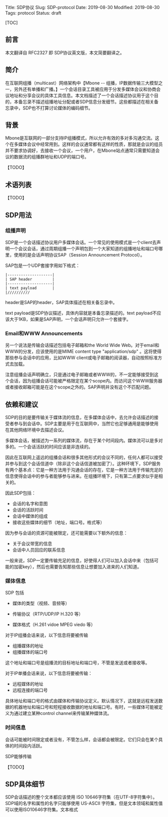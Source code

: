 Title: SDP协议
Slug: SDP-protocol
Date: 2019-08-30
Modified: 2019-08-30
Tags: protocol
Status: draft



[TOC]

## 前言

本文翻译自 RFC2327 即 SDP协议英文版，本文简要翻译之。

## 简介

在互联网组播（multicast）网络架构中【Mbone -- 组播，IP数据传输三大模型之一，另外还有单播和广播。】一个会话目录工具被应用于分发多媒体会议和协商会议地址和分享会议的具体工具信息。本文档描述了一个会话描述协议用于这个目的，本备忘录不描述组播地址分配或者SDP信息分发细节。这些都描述在相关备忘录中，SDP也不打算讨论媒体的编码细节。

## 背景

Mbone是互联网的一部分支持IP组播模式，所以允许有效的多对多沟通交流。这个在多媒体会议中经常用到。这样的会议通常都有这样的性质，那就是会议的组员并不要求协调好，去接收一个会议，一个用户，在Mbone站点通常只需要知道会议的数据流的组播群地址和UDP的端口号。

【TODO】

## 术语列表

【TODO】

## SDP用法

### 组播声明

SDP是一个会话描述协议用户多媒体会话。一个常见的使用模式是一个client去声明一个会议会话，通过周期组播一个声明包到一个大家知道的组播地址和端口号哪里，使用的是会话声明协议SAP（Session Announcement Protocol）。

SAP包是一个UDP套接字用如下格式：

```
|--------------------|
| SAP header         |
|--------------------|
| text payload       |
|//////////
```

header是SAP的header，SAP具体描述在相关备忘录中。

text payload是SDP协议描述，具体内容就是本备忘录描述的。text payload不应该大于1KB，如果是SAP声明，一个会话声明只允许一个套接字。



### Email和WWW Announcements

另一个说法是传输会话描述包括电子邮箱和the World Wide Web。对于email和WWW的分发，应该使用的是MIME content type  "application/sdp" 。这将使得那些参与会话中的应用，比如WWW client或电子邮箱的阅读器，自动按照标准方式去加载。

注意组播会话声明确立，只是通过电子邮箱或者WWW的，不一定能够接受到这个会话，因为组播会话可能被严格限定在某个scope内。而访问这个WWW服务器或者接收邮箱可能是在这个scope之外的。SAP声明并没有这个不匹配问题。

## 依赖和建议

SDP的目的是要传输关于媒体流的信息，在多媒体会话中，去允许会话描述的接受者参与到会话中。SDP主要是用于在互联网中，当然它也足够通用是能够使用在其他网络环境中去描述会议。

多媒体会话，被描述为一系列的媒体流，存在于某个时间段内。媒体流可以是多对多的。一个会话活跃的时间应该是非连续的。

因此在互联网上遥远的组播会话和很多其他形式的会议不同的，任何人都可以接受并参与到这个会话信道中（除非这个会话信道被加密了）。这种环境下，SDP服务有两个基本点：它是一种方法用于沟通会话的存在，它是一种方法用于传输充足的信息使得会话中的参与者能够参与进来。在组播环境下，只有第二点要求似乎是相关的。

因此SDP包括：

- 会话的名字和意图
- 会话的活跃时间
- 会话中媒体的组成
- 接收这些媒体的细节（地址，端口号。格式等）

因为参与会话的资源可能被限定，还可能需要以下额外的信息：

- 关于会议带宽的信息
- 会话中人员回应的联系信息

一般来说，SDP一定要传输充足的信息，好使得人们可以加入会话中来（包括可能的加密key），然后也需要告知那些信息让想要加入进来的人们知道。



### 媒体信息

SDP 包括

- 媒体的类型（视频、音频等）

- 传输协议（RTP/UDP/IP H.320 等）
- 媒体格式（H.261 vidoe MPEG viedo 等）

对于IP组播会话来说，以下信息将要被传输

- 组播媒体的地址
- 组播媒体的端口号

这个地址和端口号是组播流的目标地址和端口号，不管是发送或者接收等。

对于IP单播会话来说，以下信息将要被传输：

- 远程媒体的地址
- 远程连接的端口号

具体地址和端口号的格式由媒体和传输协议定义。默认情况下，这就是远程发送数据的机器地址和端口号和短程接收数据的地址和端口号。有时，一些媒体可能被定义为通过建立某种control channel来传输某种媒体流。

### 时间信息

会话可能被时间限定或者没有，不管怎么样，会话都会被限定。它们只会在某个具体的时间段内活跃。

SDP能够传输

【TODO】



## SDP具体细节

SDP会话描述的整个文本都应该使用 ISO 10646字符集（在UTF-8字符集中）。SDP域的名字和属性的名字只能够使用 US-ASCII 字符集，但是文本领域和属性值可以使用ISO10646字符集。文本格式